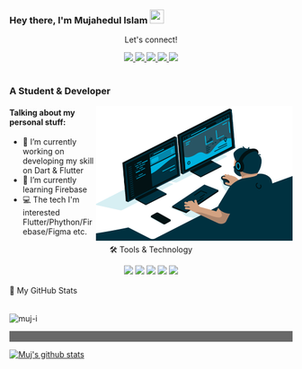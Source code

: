 ### Hey there, I'm  Mujahedul Islam <img src="https://media.giphy.com/media/hvRJCLFzcasrR4ia7z/giphy.gif" height="25px" width="25px">

<div align="center">
<p align="center">Let's connect!</p>
<a href="https://twitter.com/its_muj_i/">
    <img src="https://img.shields.io/badge/Twitter-1DA1F2?style=for-the-badge&logo=twitter&logoColor=white" />
</a>

<a href="https://www.linkedin.com/in/mujahedul-islam-2b3527277/">
    <img src="https://img.shields.io/badge/linkedin-%230077B5.svg?&style=for-the-badge&logo=linkedin&logoColor=white" />
</a>

<a href="https://medium.com/@muj-i">
    <img src="https://img.shields.io/badge/Medium-FFFFFF?style=for-the-badge&logo=medium&logoColor=black" />
</a>

<a href="https://www.facebook.com/muj.i06">
    <img src="https://img.shields.io/badge/Facebook-1877F2?style=for-the-badge&logo=facebook&logoColor=white" />
</a>

<a href="https://stackoverflow.com/users/22251278/mujahedul-islam">
    <img src="https://img.shields.io/badge/Stack_Overflow-FE7A16?style=for-the-badge&logo=stack-overflow&logoColor=white" />
</a>
</div>

<br>

### A Student & Developer

<img align="right" alt="GIF" src="code3.gif" width="350" height="240" />

#### Talking about my personal stuff:

- 🔭 I’m currently working on developing my skill on Dart & Flutter
- 🌱 I’m currently learning Firebase
- 💻 The tech I'm interested Flutter/Phython/Firebase/Figma etc.
<!--
- ✍ Technical writer at [Medium][medium]
- 📱 First Live app on Play Store [Holy Qur'an App][quran]
- ✨ I'm learning Flutter, Web scrapping, Automations etc.
- 🎮 COD Modern Warfare 1 Multiplayer
- 📄 Live [Portfolio][profile]
- 🎨 [Dribbble][dribbble] profile
-->

<div align="center">
<p align="center">🛠 Tools & Technology</p>

<img src="https://img.shields.io/badge/Flutter-2db6f6?style=for-the-badge&logo=flutter&logoColor=white" />
<img src="https://img.shields.io/badge/Dart-0175C2?style=for-the-badge&logo=dart&logoColor=white" />
<!--img src="https://img.shields.io/badge/Node-72ac5a?style=for-the-badge&logo=javascript&logoColor=white" /-->
<!--img src="https://img.shields.io/badge/Python-FFD43B?style=for-the-badge&logo=python&logoColor=darkgreen" /-->
<img src="https://img.shields.io/badge/firebase-ffffff?style=for-the-badge&logo=firebase&logoColor=ffca28" />
<img src="https://img.shields.io/badge/Git-F05032?style=for-the-badge&logo=git&logoColor=white" />
<img src="https://img.shields.io/badge/Figma-ffffff?style=for-the-badge&logo=Figma&logoColor=black" />

</div>

<br>

<summary>📝 My GitHub Stats</summary>
<br>


<p><img align="center" src="https://github-readme-stats.vercel.app/api/top-langs?username=muj-i&show_icons=true&locale=en&layout=compact" alt="muj-i" /></p>

<div style="position: relative;">
  <img align="center" src="https://github-readme-stats.vercel.app/api/top-langs?username=muj-i&show_icons=true&locale=en&layout=compact" alt="muj-i" />
  <div style="position: absolute; top: 0; left: 0; width: 100%; height: 100%; background-color: rgba(105, 105, 105, 105);"></div>
</div>


[![Muj's github stats](https://github-readme-stats.vercel.app/api?username=muj-i&theme=gotham)](https://github.com/muj-i/github-readme-stats)

<!--
**muj-i/muj-i** is a ✨ _special_ ✨ repository because its `README.md` (this file) appears on your GitHub profile.

Here are some ideas to get you started:

- 🔭 I’m currently working on ...
- 🌱 I’m currently learning ...
- 👯 I’m looking to collaborate on ...
- 🤔 I’m looking for help with ...
- 💬 Ask me about ...
- 📫 How to reach me: ...
- 😄 Pronouns: ...
- ⚡ Fun fact: ...
-->
